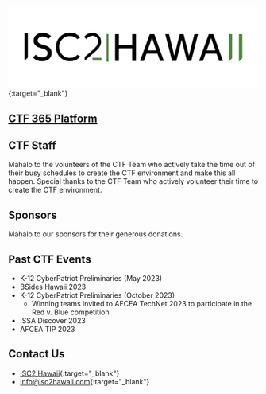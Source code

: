 #
[![ISC2 Hawaii](assets/ISC2Hawaii_v2.png)](https://isc2hawaii.com/){:target="_blank"}

## [CTF 365 Platform](https://ctf365.isc2hawaii.com/)

## CTF Staff

Mahalo to the volunteers of the CTF Team who actively take the time out of their busy schedules to create the CTF environment and make this all happen.
Special thanks to the CTF Team who actively volunteer their time to create the CTF environment. 

## Sponsors

Mahalo to our sponsors for their generous donations.

## Past CTF Events

- K-12 CyberPatriot Preliminaries (May 2023)
- BSides Hawaii 2023
- K-12 CyberPatriot Preliminaries (October 2023)
    - Winning teams invited to AFCEA TechNet 2023 to participate in the Red v. Blue competition
- ISSA Discover 2023
- AFCEA TIP 2023

## Contact Us

- [ISC2 Hawaii](https://isc2hawaii.com/){:target="_blank"}
- [info@isc2hawaii.com](mailto:info@isc2hawaii.com){:target="_blank"}